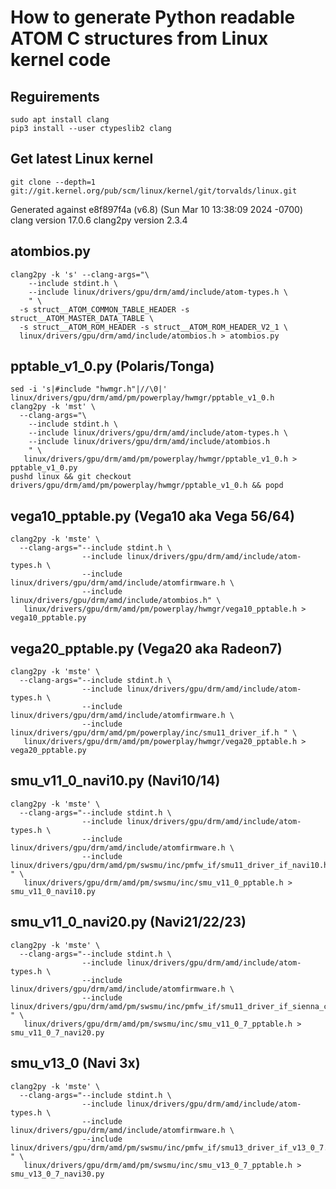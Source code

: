 
# How to generate Python readable ATOM C structures from Linux kernel code

## Reguirements

    sudo apt install clang
    pip3 install --user ctypeslib2 clang


## Get latest Linux kernel

    git clone --depth=1 git://git.kernel.org/pub/scm/linux/kernel/git/torvalds/linux.git

Generated against e8f897f4a (v6.8) (Sun Mar 10 13:38:09 2024 -0700)
clang version 17.0.6
clang2py version 2.3.4


## atombios.py

    clang2py -k 's' --clang-args="\
        --include stdint.h \
        --include linux/drivers/gpu/drm/amd/include/atom-types.h \
        " \
      -s struct__ATOM_COMMON_TABLE_HEADER -s struct__ATOM_MASTER_DATA_TABLE \
      -s struct__ATOM_ROM_HEADER -s struct__ATOM_ROM_HEADER_V2_1 \
      linux/drivers/gpu/drm/amd/include/atombios.h > atombios.py


## pptable_v1_0.py (Polaris/Tonga)

    sed -i 's|#include "hwmgr.h"|//\0|' linux/drivers/gpu/drm/amd/pm/powerplay/hwmgr/pptable_v1_0.h
    clang2py -k 'mst' \
      --clang-args="\
        --include stdint.h \
        --include linux/drivers/gpu/drm/amd/include/atom-types.h \
        --include linux/drivers/gpu/drm/amd/include/atombios.h
        " \
       linux/drivers/gpu/drm/amd/pm/powerplay/hwmgr/pptable_v1_0.h > pptable_v1_0.py
    pushd linux && git checkout drivers/gpu/drm/amd/pm/powerplay/hwmgr/pptable_v1_0.h && popd


## vega10_pptable.py (Vega10 aka Vega 56/64)

    clang2py -k 'mste' \
      --clang-args="--include stdint.h \
                    --include linux/drivers/gpu/drm/amd/include/atom-types.h \
                    --include linux/drivers/gpu/drm/amd/include/atomfirmware.h \
                    --include linux/drivers/gpu/drm/amd/include/atombios.h" \
       linux/drivers/gpu/drm/amd/pm/powerplay/hwmgr/vega10_pptable.h > vega10_pptable.py


## vega20_pptable.py (Vega20 aka Radeon7)

    clang2py -k 'mste' \
      --clang-args="--include stdint.h \
                    --include linux/drivers/gpu/drm/amd/include/atom-types.h \
                    --include linux/drivers/gpu/drm/amd/include/atomfirmware.h \
                    --include linux/drivers/gpu/drm/amd/pm/powerplay/inc/smu11_driver_if.h " \
       linux/drivers/gpu/drm/amd/pm/powerplay/hwmgr/vega20_pptable.h > vega20_pptable.py


##  smu_v11_0_navi10.py (Navi10/14)

    clang2py -k 'mste' \
      --clang-args="--include stdint.h \
                    --include linux/drivers/gpu/drm/amd/include/atom-types.h \
                    --include linux/drivers/gpu/drm/amd/include/atomfirmware.h \
                    --include linux/drivers/gpu/drm/amd/pm/swsmu/inc/pmfw_if/smu11_driver_if_navi10.h " \
       linux/drivers/gpu/drm/amd/pm/swsmu/inc/smu_v11_0_pptable.h > smu_v11_0_navi10.py


##  smu_v11_0_navi20.py (Navi21/22/23)

    clang2py -k 'mste' \
      --clang-args="--include stdint.h \
                    --include linux/drivers/gpu/drm/amd/include/atom-types.h \
                    --include linux/drivers/gpu/drm/amd/include/atomfirmware.h \
                    --include linux/drivers/gpu/drm/amd/pm/swsmu/inc/pmfw_if/smu11_driver_if_sienna_cichlid.h " \
       linux/drivers/gpu/drm/amd/pm/swsmu/inc/smu_v11_0_7_pptable.h > smu_v11_0_7_navi20.py


##  smu_v13_0 (Navi 3x)

    clang2py -k 'mste' \
      --clang-args="--include stdint.h \
                    --include linux/drivers/gpu/drm/amd/include/atom-types.h \
                    --include linux/drivers/gpu/drm/amd/include/atomfirmware.h \
                    --include linux/drivers/gpu/drm/amd/pm/swsmu/inc/pmfw_if/smu13_driver_if_v13_0_7.h " \
       linux/drivers/gpu/drm/amd/pm/swsmu/inc/smu_v13_0_7_pptable.h > smu_v13_0_7_navi30.py

